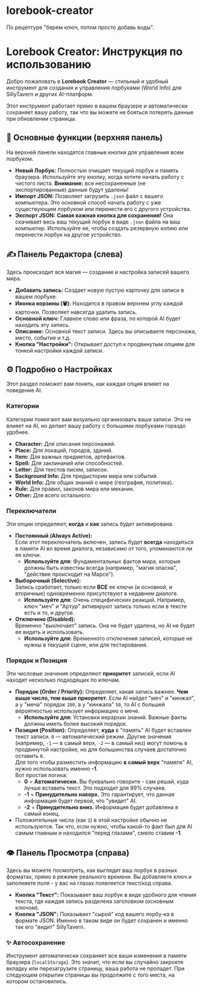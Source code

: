 # lorebook-creator
По рецептуре "берем ключ,  потом просто добавь воды".

# **Lorebook Creator: Инструкция по использованию**

Добро пожаловать в **Lorebook Creator** — стильный и удобный инструмент для создания и управления лорбуками (World Info) для SillyTavern и других AI-платформ.

Этот инструмент работает прямо в вашем браузере и автоматически сохраняет вашу работу, так что вы можете не бояться потерять данные при обновлении страницы.

## **🚀 Основные функции (верхняя панель)**

На верхней панели находятся главные кнопки для управления всем лорбуком.

* **Новый Лорбук:** Полностью очищает текущий лорбук и память браузера. Используйте эту кнопку, когда хотите начать работу с чистого листа. **Внимание:** все несохраненные (не экспортированные) данные будут удалены\!  
* **Импорт JSON:** Позволяет загрузить `.json` файл с вашего компьютера. Это основной способ начать работу с уже существующим лорбуком или перенести его с другого устройства.  
* **Экспорт JSON:** **Самая важная кнопка для сохранения\!** Она скачивает весь ваш текущий лорбук в виде `.json` файла на ваш компьютер. Используйте ее, чтобы создать резервную копию или перенести лорбук на другое устройство.

## **✍️ Панель Редактора (слева)**

Здесь происходит вся магия — создание и настройка записей вашего мира.

* **Добавить запись:** Создает новую пустую карточку для записи в вашем лорбуке.  
* **Иконка корзины (🗑️):** Находится в правом верхнем углу каждой карточки. Позволяет навсегда удалить запись.  
* **Основной ключ:** Главное слово или фраза, по которой AI будет находить эту запись.  
* **Описание:** Основной текст записи. Здесь вы описываете персонажа, место, событие и т.д.  
* **Кнопка "Настройки":** Открывает доступ к продвинутым опциям для тонкой настройки каждой записи.

## **⚙️ Подробно о Настройках**

Этот раздел поможет вам понять, как каждая опция влияет на поведение AI.

### **Категории**

Категории помогают вам визуально организовать ваши записи. Это не влияет на AI, но делает вашу работу с большими лорбуками гораздо удобнее.

* **Character:** Для описания персонажей.  
* **Place:** Для локаций, городов, зданий.  
* **Item:** Для важных предметов, артефактов.  
* **Spell:** Для заклинаний или способностей.  
* **Letter:** Для текстов писем, записок.  
* **Background Info:** Для предыстории мира или событий.  
* **World Info:** Для общих знаний о мире (география, политика).  
* **Rule:** Для правил, законов мира или механик.  
* **Other:** Для всего остального.

### **Переключатели**

Эти опции определяют, **когда** и **как** запись будет активирована.

* **Постоянный (Always Active):**  
   Если этот переключатель включен, запись будет **всегда** находиться в памяти AI во время диалога, независимо от того, упоминаются ли ее ключи.  
  * **Используйте для:** Фундаментальных фактов мира, которые должны быть известны всегда (например, "магия опасна", "действие происходит на Марсе").  
* **Выборочный (Selective):**  
   Запись сработает, только если **ВСЕ** ее ключи (и основной, и вторичные) одновременно присутствуют в недавнем диалоге.  
  * **Используйте для:** Очень специфических реакций. Например, ключ "меч" и "Артур" активируют запись только если в тексте есть и то, и другое.  
* **Отключено (Disabled):**  
   Временно "выключает" запись. Она не будет удалена, но AI не будет ее видеть и использовать.  
  * **Используйте для:** Временного отключения записей, которые не нужны в текущей сцене, или для тестирования.

### **Порядок и Позиция**

Эти числовые значения определяют **приоритет** записей, если AI находит несколько подходящих по ключам.

* **Порядок (Order / Priority):** Определяет, какая запись важнее. **Чем выше число, тем выше приоритет.** Если AI найдет "меч" и "кинжал", а у "меча" порядок `100`, а у "кинжала" `50`, то AI с большей вероятностью использует информацию о мече.  
  * **Используйте для:** Установки иерархии знаний. Важные факты должны иметь более высокий порядок.  
* **Позиция (Position):** Определяет, **куда** в "память" AI будет вставлен текст записи. `0` — автоматический режим. Другие значения (например, `-1` — в самый верх, `-2` — в самый низ) могут помочь в продвинутой настройке, но для большинства случаев достаточно оставить `0`.  
  Для того чтобы разместить информацию **в самый верх** "памяти" AI, нужно использовать именно **\-1**.  
  Вот простая логика:  
  * **0** \= **Автоматически.** Вы буквально говорите \- сам решай, куда лучше вставить текст. Это подходит для 99% случаев.  
  * **\-1** \= **Принудительно наверх.** Это гарантирует, что данная информация будет первой, что "увидит" AI.  
  * **\-2** \= **Принудительно вниз.** Информация будет добавлена в самый конец.  
* Положительные числа (как `1`) в этой настройке обычно не используются. Так что, если нужно, чтобы какой-то факт был для AI самым главным и находился "перед глазами", смело ставим **\-1**.

## **👁️ Панель Просмотра (справа)**

Здесь вы можете посмотреть, как выглядит ваш лорбук в разных форматах, прямо в режиме реального времени. Вы добавляете ключ и заполняете поля \- у вас на глазах появляется текст/код справа.

* **Кнопка "Текст":** Показывает ваш лорбук в виде удобного для чтения текста, где каждая запись разделена заголовком (основным ключом).  
* **Кнопка "JSON":** Показывает "сырой" код вашего лорбу-ка в формате JSON. Именно в таком виде он будет сохранен и именно так его "видит" SillyTavern.

### **✨ Автосохранение**

Инструмент автоматически сохраняет все ваши изменения в памяти браузера (`localStorage`). Это значит, что если вы случайно закроете вкладку или перезагрузите страницу, ваша работа не пропадет. При следующем открытии страницы вы продолжите с того места, на котором остановились.

